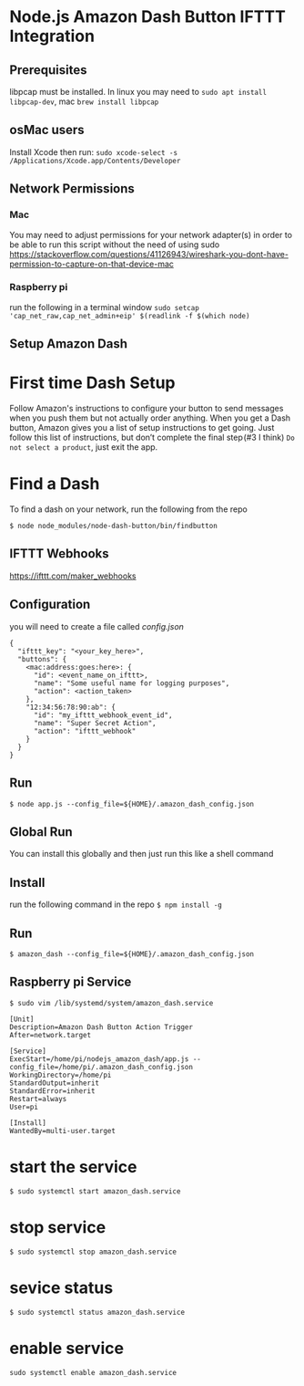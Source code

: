 # Node.js Amazon Dash Button IFTTT Integration

Prerequisites
-----------
libpcap must be installed. In linux you may need to `sudo apt install libpcap-dev`, mac `brew install libpcap`

## osMac users
Install Xcode then run: `sudo xcode-select -s /Applications/Xcode.app/Contents/Developer`

## Network Permissions
### Mac
You may need to adjust permissions for your network adapter(s) in order to be able to run this script without
the need of using sudo
https://stackoverflow.com/questions/41126943/wireshark-you-dont-have-permission-to-capture-on-that-device-mac

### Raspberry pi
run the following in a terminal window
```sudo setcap 'cap_net_raw,cap_net_admin+eip' $(readlink -f $(which node)```

Setup Amazon Dash
-----------------
# First time Dash Setup
Follow Amazon's instructions to configure your button to send messages when you push them but not actually order anything. When you get a Dash button, Amazon gives you a list of setup instructions to get going. Just follow this list of instructions, but don’t complete the final step (#3 I think) `Do not select a product`, just exit the app.

# Find a Dash
To find a dash on your network, run the following from the repo
```
$ node node_modules/node-dash-button/bin/findbutton
```

IFTTT Webhooks
--------------
https://ifttt.com/maker_webhooks

Configuration
-------------
you will need to create a file called *config.json*
```
{
  "ifttt_key": "<your_key_here>",
  "buttons": {
    <mac:address:goes:here>: {
      "id": <event_name_on_ifttt>,
      "name": "Some useful name for logging purposes",
      "action": <action_taken>
    },
    "12:34:56:78:90:ab": {
      "id": "my_ifttt_webhook_event_id",
      "name": "Super Secret Action",
      "action": "ifttt_webhook"
    }
  }
}
```

Run
---
``` $ node app.js --config_file=${HOME}/.amazon_dash_config.json ```

Global Run
----------
You can install this globally and then just run this like a shell command

## Install
run the following command in the repo
``` $ npm install -g ```

## Run
``` $ amazon_dash --config_file=${HOME}/.amazon_dash_config.json ```

Raspberry pi Service
--------------------
``` $ sudo vim /lib/systemd/system/amazon_dash.service ```
```
[Unit]
Description=Amazon Dash Button Action Trigger
After=network.target

[Service]
ExecStart=/home/pi/nodejs_amazon_dash/app.js --config_file=/home/pi/.amazon_dash_config.json
WorkingDirectory=/home/pi
StandardOutput=inherit
StandardError=inherit
Restart=always
User=pi

[Install]
WantedBy=multi-user.target
```
# start the service
``` $ sudo systemctl start amazon_dash.service ```

# stop service
``` $ sudo systemctl stop amazon_dash.service ```

# sevice status
``` $ sudo systemctl status amazon_dash.service ```

# enable service
``` sudo systemctl enable amazon_dash.service ```
